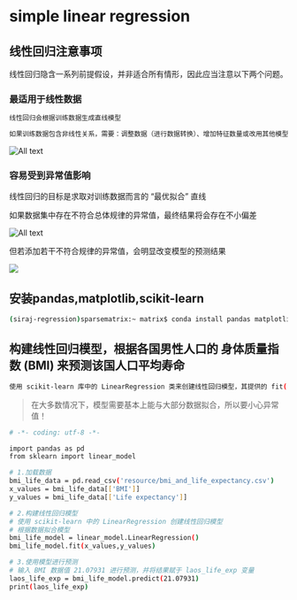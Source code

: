 # simple linear regression

## 线性回归注意事项

线性回归隐含一系列前提假设，并非适合所有情形，因此应当注意以下两个问题。

### 最适用于线性数据

```bash
线性回归会根据训练数据生成直线模型

如果训练数据包含非线性关系，需要：调整数据（进行数据转换）、增加特征数量或改用其他模型
```

![All text](http://ww1.sinaimg.cn/large/dc05ba18gy1fmxbfriah4j20x00p677g.jpg)

### 容易受到异常值影响

线性回归的目标是求取对训练数据而言的 “最优拟合” 直线

如果数据集中存在不符合总体规律的异常值，最终结果将会存在不小偏差

![All text](http://ww1.sinaimg.cn/large/dc05ba18gy1fmxbh78ce3j20u00p477u.jpg)

但若添加若干不符合规律的异常值，会明显改变模型的预测结果

![](http://ww1.sinaimg.cn/large/dc05ba18gy1fmxbhtq6ruj20tu0oeadm.jpg)

## 安装pandas,matplotlib,scikit-learn

```bash
(siraj-regression)sparsematrix:~ matrix$ conda install pandas matplotlib scikit-learn
```

## 构建线性回归模型，根据各国男性人口的 身体质量指数 (BMI) 来预测该国人口平均寿命

```bash
使用 scikit-learn 库中的 LinearRegression 类来创建线性回归模型，其提供的 fit() 方法可用于拟合模型
```

>在大多数情况下，模型需要基本上能与大部分数据拟合，所以要小心异常值！

```bash
# -*- coding: utf-8 -*-

import pandas as pd
from sklearn import linear_model

# 1.加载数据
bmi_life_data = pd.read_csv('resource/bmi_and_life_expectancy.csv')
x_values = bmi_life_data[['BMI']]
y_values = bmi_life_data[['Life expectancy']]

# 2.构建线性回归模型
# 使用 scikit-learn 中的 LinearRegression 创建线性回归模型
# 根据数据拟合模型
bmi_life_model = linear_model.LinearRegression()
bmi_life_model.fit(x_values,y_values)

# 3.使用模型进行预测
# 输入 BMI 数据值 21.07931 进行预测，并将结果赋于 laos_life_exp 变量
laos_life_exp = bmi_life_model.predict(21.07931)
print(laos_life_exp)
```
